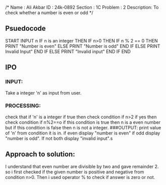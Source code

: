 /* Name    : Ali Akbar
   ID      : 24k-0892 
Section    : 1C
Problem    : 2
Description: To check whether a number is even or odd */
## Psuedocode
START
    INPUT n
    IF n is an integer THEN
       IF n>0 THEN 
           IF n % 2 == 0 THEN
                PRINT "Number is even"
           ELSE
                PRINT "Number is odd"
           END IF
       ELSE
           PRINT Invalid Input"
       END IF
    ELSE
        PRINT "Invalid input"
    END IF
END
## IPO
### INPUT:
  Take a integer 'n' as input from user.
### PROCESSING:
  check that if 'n' is a integer if true then check condition if n>2 if yes then check condition if n%2==o if this condition is true then n is a even number but if this condition is false then n is not a integer.
###OUTPUT:
  print value of 'n' from condition it is in. if even display "number is even" if odd display "number is odd". If not both display "invalid input".s

## Approach to solution:
 I understand that even number are divisible by two and gave remainder 2. so i first checked if the given number is positive and negative from condition n>0. Then i used operator % to check if answer is zero or not. 
